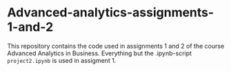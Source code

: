 # Advanced-analytics-assignments-1-and-2

This repository contains the code used in assignments 1 and 2 of the course Advanced Analytics in Business. Everything but the .ipynb-script `project2.ipynb` is used in assigment 1.
